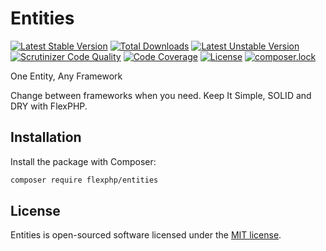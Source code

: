 # Entities

[![Latest Stable Version](https://poser.pugx.org/flexphp/entities/v/stable)](https://packagist.org/packages/flexphp/entities)
[![Total Downloads](https://poser.pugx.org/flexphp/entities/downloads)](https://packagist.org/packages/flexphp/entities)
[![Latest Unstable Version](https://poser.pugx.org/flexphp/entities/v/unstable)](https://packagist.org/packages/flexphp/entities)
[![Scrutinizer Code Quality](https://scrutinizer-ci.com/g/flexphp/flex-entities/badges/quality-score.png)](https://scrutinizer-ci.com/g/flexphp/flex-entities)
[![Code Coverage](https://scrutinizer-ci.com/g/flexphp/flex-entities/badges/coverage.png?b=develop)](https://scrutinizer-ci.com/g/flexphp/flex-entities/?branch=develop)
[![License](https://poser.pugx.org/flexphp/entities/license)](https://packagist.org/packages/flexphp/entities)
[![composer.lock](https://poser.pugx.org/flexphp/entities/composerlock)](https://packagist.org/packages/flexphp/entities)

One Entity, Any Framework

Change between frameworks when you need. Keep It Simple, SOLID and DRY with FlexPHP.

## Installation

Install the package with Composer:

```bash
composer require flexphp/entities
```

## License

Entities is open-sourced software licensed under the [MIT license](https://opensource.org/licenses/MIT).
